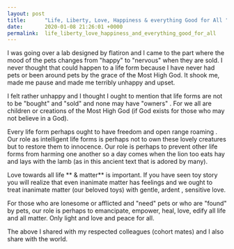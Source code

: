 ```yaml
---
layout: post
title:      "Life, Liberty, Love, Happiness & everything Good for All "
date:       2020-01-08 21:26:01 +0000
permalink:  life_liberty_love_happiness_and_everything_good_for_all
---
```


I was going over a lab designed by flatiron and I came to the part where the mood of the pets changes from "happy" to "nervous" when they are sold. I never thought that could happen to a life form because I have never had pets or been around pets by the grace of the Most High God. It shook me, made me pause and made me terribly unhappy and upset.

I felt rather unhappy and I thought I ought to mention that life forms are not to be "bought" and "sold" and none may have "owners" . For we all are children or creations of the Most High God (if God exists for those who may not believe in a God).

Every life form perhaps ought to have freedom and open range roaming . Our role as intelligent life forms is perhaps not to own these lovely creatures but to restore them to innocence. Our role is perhaps to prevent other life forms from harming one another so a day comes when the lion too eats hay and lays with the lamb (as in this ancient text that is adored by many).

Love towards all life ** & matter** is important. If you have seen toy story you will realize that even inanimate matter has feelings and we ought to treat inanimate matter (our beloved toys) with gentle, ardent , sensitive love.

For those who are lonesome or afflicted and "need" pets or who are "found" by pets, our role is perhaps to emancipate, empower, heal, love, edify all life and all matter. Only light and love and peace for all.

The above I shared with my respected colleagues (cohort mates) and I also share with the world.

